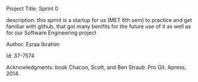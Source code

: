 
Project Title: Sprint 0


description: this sprint is a startup for us (MET 6th sem) to practice and get familiar with github, that got many benifits for the future use of it as well as for our Software Engineering project

Author: Esraa Ibrahim

Id: 37-7574

Acknowledgments: book Chacon, Scott, and Ben Straub. Pro Git. Apress, 2014.